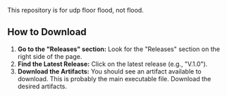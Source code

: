 

This repository is for udp floor flood, not flood.

## How to Download

1.  **Go to the "Releases" section:** Look for the "Releases" section on the right side of the page.
2.  **Find the Latest Release:**  Click on the latest release (e.g., "V.1.0").
3.  **Download the Artifacts:**  You should see an artifact available to download. This is probably the main executable file. Download the desired artifacts.
